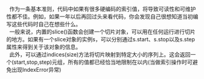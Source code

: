 &nbsp;&nbsp;作为一条基本准则，代码中如果有很多硬编码的索引值，将导致可读性和可维护性都不佳。例如，如果一年以后再回过头来看代码，你会发现自己很想知道当初编写这些代码时自己在想些什么。<br>
&nbsp;&nbsp;一般来说，内置的slice\(\)函数会创建一个切片对象，可以用在任何运行进行切片的地方。如果有一个slice对象的实例s，可以分别通过s.start、s.stop以及s.step属性来得到关于该对象的信息。<br>
&nbsp;&nbsp;此外，可以通过indices\(size\)方法将切片映射到特定大小的序列上。这会返回一个\(start,stop,step\)元组，所有的值都已经恰当地限制在以内\(当做索引操作时可避免出现IndexError异常\)